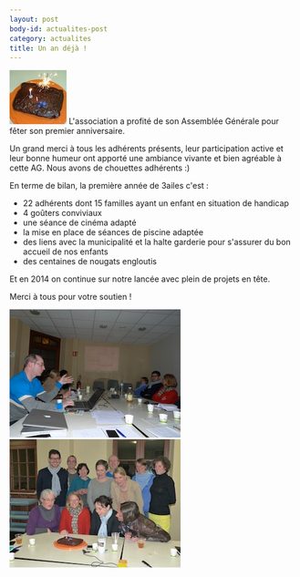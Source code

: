 ```yaml
---
layout: post
body-id: actualites-post
category: actualites
title: Un an déjà !
---
```


![Bougie][1] L'association a profité de son Assemblée Générale pour fêter son premier anniversaire.

Un grand merci à tous les adhérents présents, leur participation active et leur bonne humeur ont apporté une ambiance vivante et bien agréable à cette AG. Nous avons de chouettes adhérents :)

En terme de bilan, la première année de 3ailes c'est :

- 22 adhérents dont 15 familles ayant un enfant en situation de handicap
- 4 goûters conviviaux
- une séance de cinéma adapté
- la mise en place de séances de piscine adaptée
- des liens avec la municipalité et la halte garderie pour s'assurer du bon accueil de nos enfants
- des centaines de nougats engloutis

Et en 2014 on continue sur notre lancée avec plein de projets en tête.

Merci à tous pour votre soutien !

![Herve][2] ![Groupe][3]

[1]: /img/reunion/ag2013-bougie_100x95.jpg
[2]: /img/reunion/ag2013-herve_300x225.jpg
[3]: /img/reunion/ag2013-groupe_300x225.jpg
